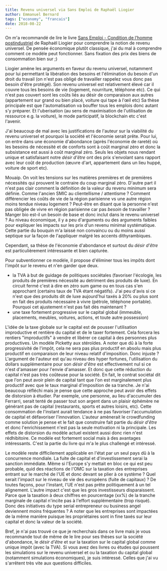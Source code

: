 ```yaml
---
title: Revenu universel via Sans Emploi de Raphaël Liogier
author: Emmanuel Bernard
tags: ["economy", "francais"]
date: 2018-08-22
---
```

On m'a recommandé de lire le livre [Sans Emploi - Condition de l’homme postindustriel](https://livre.fnac.com/a9681404/Raphael-Liogier-Sans-emploi?NUMERICAL=Y#FORMAT=ePub)
de Raphaël Liogier pour comprendre la notion de revenu universel.
De pensée économique plutôt classique,
j'ai du mal à comprendre comment ce modèle peut fonctionner.
Sans fixation des prix des biens de consommation bien sur ;)

Liogier amène les arguments en faveur du revenu universel,
notamment pour lui permettant la libération des besoins et l'élimination du
besoin d'un droit du travail
(on n'est pas obligé de travailler rappelez vous donc pas besoin d'être protégé).
Son revenu universel est relativement élevé car il couvre tous les besoins de vie
(logement, nourriture, téléphone etc).
Ce qui n'est pas couvert sont les coûts liés au désir de comparaison aux autres
(appartement sur grand ou bien placé, voiture qui tape à l'œil etc)
Sa thèse principale est que l'automatisation va bouffer tous les emplois
donc autant s'y préparer.
Et l'uberisation (au sens de maximisation de l'utilisation de ressource e.g. la voiture),
le mode participatif, la blockchain etc c'est l'avenir.

J'ai beaucoup de mal avec les justifications de l'auteur sur la viabilité du revenu universel
et pourquoi la société et l'économie serait prête.
Pour lui, on entre dans une économie d'abondance (après l'économie de rareté)
où les besoins de nécessité et de conforts sont à coût marginal zéro
et donc la subsistance est aussi à coût marginal zéro.
Seuls les objets nous rendant unique et satisfaisant notre _désir d'être_
ont des prix s'envolant sans rapport avec leur coût de production
(œuvre d'art, appartement dans un lieu huppé, voiture de sport etc).

Mouaip.
On voit les tensions sur les matières premières et de premières nécessités
qui prouvent le contraire du coup marginal zéro.
D'autre part il n'est pas clair comment la définition de la valeur du revenu minimum sera définie.
Comme l'ancien SMIC au clientellisme / attentisme ?
Comment différencier les coûts de vie de la région parisienne vs une autre région moins tendue niveau logement ?
Peut-être en disant que la personne n'est pas obligée de vivre en région parisienne car pas _besoin_ de travailler ?
Manger bio est-il un besoin de base et donc inclut dans le revenu universel ?
Au niveau économique, il y a peu d'arguments ou des arguments faibles pour expliquer
les impacts sur les prix d'un revenu minimal systématique.
Cette partie du bouquin m'a laissé non convaincu
ou du moins aussi septique sur la façon de l'appliquer malgré les accents dithyrambiques.

Cependant, sa thèse de l'économie d'abondance et surtout du _désir d'être_
est particulièrement intéressante et bien capturée.

Pour subventionner ce modèle, il propose d'éliminer tous les impôts
dont l'impôt sur le revenu et n'en garder que deux.

* la TVA à but de guidage de politiques sociétales (favoriser l'écologie, les produits de premières nécessité au detriment des produits de luxe). En circuit fermé c'est à dire en zéro sum game ou en tous cas s'en approchant (certains taux de TVA étant négatifs). J'ai peu d'avis si ce n'est que des produits dit de luxe aujourd'hui taxés à 20% ou plus sont en fait des produits nécessaire à vivre (pétrole, téléphone portable). Pourquoi cet ajustement n'est pas fait dès maintenant ?
* une taxe fortement progressive sur le capital global (immeuble, placements, meubles, voitures, actions, et toute autre possession)

L'idée de la taxe globale sur le capital est de pousser l'utilisation improductive et rentière du capital et de le taxer fortement.
Cela forcera les rentiers "improductifs" à vendre et libérer ce capital à des personnes plus productives.
Un modèle Picketty aux stéroïdes.
A noter que dû à la forte progressivité de l'impôt, cela ne sera pas plus productif en absolu
mais plus productif en comparaison de leur niveau relatif d'imposition.
Donc injuste ? L'argument de l'auteur est qu'au niveau des hyper fortunes,
l'utilisation du dollars supplémentaire pour son _désir d'être_ est effectivement nul
si ce n'est d'amasser pour l'envie d'amasser.
Et donc que cette réduction du capital n'est pas très coûteuse pour la société.
En fait, le contrat sociétal dit que l'on peut avoir plein de capital tant que
l'on est marginalement plus productif avec que le taux marginal d'imposition de sa tranche.
Je n'ai beaucoup réfléchi mais je pense que cette approche peut avoir des effets de distorsion à étudier.
Par exemple, une personne, au lieu d'accumuler des Ferrarri,
serait tenté de passer tout son argent dans un plaisir éphémère ne générant pas de capital
(restaurants, sports et autres loisirs, etc).
Cette consommation de l'instant aurait tendance à ne pas favoriser l'accumulation de capital
et défavoriser l'innovation.
L'auteur amènerait le crowdfunding comme solution je pense et le fait que construire
fait partie du _désir d'être_ et donc l'enrichissement n'est pas la seule motivation ni la principale.
Les effets de distorsion du modèle actuel existent aussi donc rien n'est rédhibitoire.
Ce modèle est fortement social mais à des avantages intéressants.
C'est la partie du livre qui m'a le plus challengé et intéressé.

Le modèle reste difficilement applicable en l'état par un seul pays dû à la concurrence mondiale.
La fuite de capital et d'investissement serai la sanction immédiate.
Même si l'Europe s'y mettait en bloc ce qui est peu probable,
quid des réactions de l'OMC sur la taxation des entreprises entrant sur le marché de l'UE
et donc devant se plier à ce système ?
Quel serait l'impact sur le niveau de vie des européens (fuite de capitaux) ?
De toutes façons, pour l'instant, l'UE n'est pas prête politiquement à un tel alignement.
L'autre impact c'est que les gros investisseurs disparaissent.
Parce que la taxation à deux chiffres en pourcentage (xx%)
de la tranche  marginale de capital n'incite pas à l'effort supplémentaire (trop risqué).
Donc des initiatives du type serial entrepreneur ou business angel deviennent moins fréquentes ?
A noter que les entreprises sont impactées de la même manière puisque
les propriétaires sont in fine taxés sur leur capital et donc la valeur de la société.

Bref, je n'ai pas trouvé ce que je recherchais dans ce livre
mais je vous recommande tout de même de le lire pour ses thèses sur
la société d'abondance, le _désir d'être_
et sur la taxation sur le capital global comme unique impôt (avec la TVA).
Si vous avez des livres ou études qui poussent les simulations sur le revenu universel
et ou la taxation du capital global (notamment simulations économiques), je suis intéressé.
Celles que j'ai vu s'arrêtent très vite aux questions difficiles.

